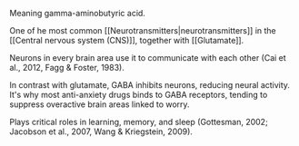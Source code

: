 Meaning gamma-aminobutyric acid.

One of he most common [[Neurotransmitters|neurotransmitters]] in the [[Central nervous system (CNS)]], together with [[Glutamate]]. 

Neurons in every brain area use it to communicate with each other (Cai et al., 2012, Fagg & Foster, 1983).

In contrast with glutamate, GABA inhibits neurons, reducing neural activity. It's why most anti-anxiety drugs binds to GABA receptors, tending to suppress overactive brain areas linked to worry.

Plays critical roles in learning, memory, and sleep (Gottesman, 2002; Jacobson et al., 2007, Wang & Kriegstein, 2009).